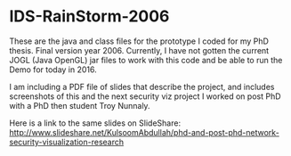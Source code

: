 # IDS-RainStorm-2006
These are the java and class files for the prototype I coded for my PhD thesis.  Final version year 2006.
Currently, I have not gotten the current JOGL (Java OpenGL) jar files to work with this code and be able to run the Demo for today in 2016.

I am including a PDF file of slides that describe the project, and includes screenshots of this and the next security viz project I worked on post PhD with a PhD then student Troy Nunnaly.

Here is a link to the same slides on SlideShare:
http://www.slideshare.net/KulsoomAbdullah/phd-and-post-phd-network-security-visualization-research
